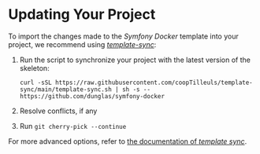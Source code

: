 # Updating Your Project

To import the changes made to the _Symfony Docker_ template into your project, we recommend using
[_template-sync_](https://github.com/coopTilleuls/template-sync):

1. Run the script to synchronize your project with the latest version of the skeleton:

   ```console
   curl -sSL https://raw.githubusercontent.com/coopTilleuls/template-sync/main/template-sync.sh | sh -s -- https://github.com/dunglas/symfony-docker
   ```

2. Resolve conflicts, if any
3. Run `git cherry-pick --continue`

For more advanced options, refer to [the documentation of _template sync_](https://github.com/coopTilleuls/template-sync#template-sync).
